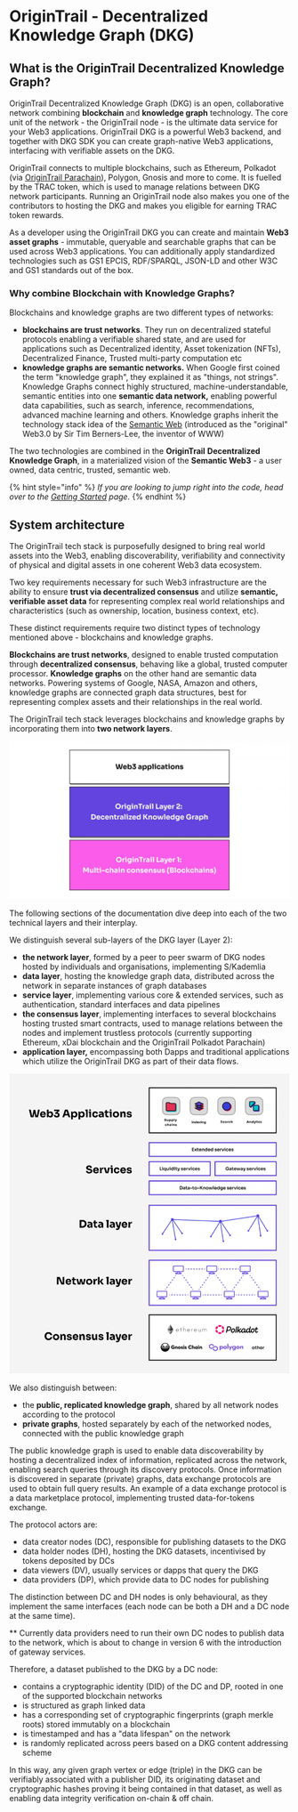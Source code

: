 # OriginTrail - Decentralized Knowledge Graph (DKG)

## What is the OriginTrail Decentralized Knowledge Graph?

OriginTrail Decentralized Knowledge Graph (DKG) is an open, collaborative network combining **blockchain** and **knowledge graph** technology. The core unit of the network - the OriginTrail node - is the ultimate data service for your Web3 applications. OriginTrail DKG is a powerful Web3 backend, and together with DKG SDK you can create graph-native Web3 applications, interfacing with verifiable assets on the DKG.

OriginTrail connects to multiple blockchains, such as Ethereum, Polkadot (via [OriginTrail Parachain](../blockchain-layer-1/origintrail-parachain/origintrail-parachain-evm.md)), Polygon, Gnosis and more to come. It is fuelled by the TRAC token, which is used to manage relations between DKG network participants. Running an OriginTrail node also makes you one of the contributors to hosting the DKG and makes you eligible for earning TRAC token rewards.

As a developer using the OriginTrail DKG you can create and maintain **Web3 asset graphs** - immutable, queryable and searchable graphs that can be used across Web3 applications. You can additionally apply standardized technologies such as GS1 EPCIS, RDF/SPARQL, JSON-LD and other W3C and GS1 standards out of the box.

### Why combine Blockchain with Knowledge Graphs?

Blockchains and knowledge graphs are two different types of networks:

* **blockchains are trust networks**. They run on decentralized stateful protocols enabling a verifiable shared state, and are used for applications such as Decentralized identity, Asset tokenization (NFTs), Decentralized Finance, Trusted multi-party computation etc
* **knowledge graphs are semantic networks.** When Google first coined the term "knowledge graph", they explained it as "things, not strings". Knowledge Graphs connect highly structured, machine-understandable, semantic entities into one **semantic data network,** enabling powerful data capabilities, such as search, inference, recommendations, advanced machine learning and others. Knowledge graphs inherit the technology stack idea of the [Semantic Web](https://en.wikipedia.org/wiki/Semantic\_Web) (introduced as the "original" Web3.0 by Sir Tim Berners-Lee, the inventor of WWW)

The two technologies are combined in the **OriginTrail** **Decentralized Knowledge Graph**, in a materialized vision of the **Semantic Web3** - a user owned, data centric, trusted, semantic web.

{% hint style="info" %}
_If you are looking to jump right into the code, head over to the_ [_Getting Started_](../developers/getting-started.md) _page._
{% endhint %}

## System architecture

The OriginTrail tech stack is purposefully designed to bring real world assets into the Web3, enabling discoverability, verifiability and connectivity of physical and digital assets in one coherent Web3 data ecosystem.&#x20;

Two key requirements necessary for such Web3 infrastructure are the ability to ensure **trust via decentralized consensus** and utilize **semantic, verifiable asset data** for representing complex real world relationships and characteristics (such as ownership, location, business context, etc).

These distinct requirements require two distinct types of technology mentioned above  - blockchains and knowledge graphs.

**Blockchains are trust networks**, designed to enable trusted computation through **decentralized consensus**, behaving like a global, trusted computer processor. **Knowledge graphs** on the other hand are semantic data networks. Powering systems of Google, NASA, Amazon and others, knowledge graphs are connected graph data structures, best for representing complex assets and their relationships in the real world.&#x20;

The OriginTrail tech stack leverages blockchains and knowledge graphs by incorporating them into **two network layers**.



![OriginTrail combines blockchains and knowledge graphs in it's two layer infrastructure](<../.gitbook/assets/image (8).png>)



The following sections of the documentation dive deep into each of the two technical layers and their interplay.&#x20;



We distinguish several sub-layers of the DKG layer (Layer 2):

* **the network layer**, formed by a peer to peer swarm of DKG nodes hosted by individuals and organisations, implementing S/Kademlia
* **data layer**, hosting the knowledge graph data, distributed across the network in separate instances of graph databases
* **service layer**, implementing various core & extended services, such as authentication, standard interfaces and data pipelines
* **the consensus layer**, implementing interfaces to several blockchains hosting trusted smart contracts, used to manage relations between the nodes and implement trustless protocols (currently supporting Ethereum, xDai blockchain and the OriginTrail Polkadot Parachain)
* **application layer,** encompassing both Dapps and traditional applications which utilize the OriginTrail DKG as part of their data flows.

![OriginTrail conceptual architecture](<../.gitbook/assets/Screenshot 2022-03-30 at 16.46.10.png>)

We also distinguish between:

* the **public, replicated knowledge graph**, shared by all network nodes according to the protocol
* **private graphs**, hosted separately by each of the networked nodes, connected with the public knowledge graph

The public knowledge graph is used to enable data discoverability by hosting a decentralized index of information, replicated across the network, enabling search queries through its discovery protocols. Once information is discovered in separate (private) graphs, data exchange protocols are used to obtain full query results. An example of a data exchange protocol is a data marketplace protocol, implementing trusted data-for-tokens exchange.

The protocol actors are:

* data creator nodes (DC), responsible for publishing datasets to the DKG
* data holder nodes (DH), hosting the DKG datasets, incentivised by tokens deposited by DCs
* data viewers (DV), usually services or dapps that query the DKG
* data providers (DP), which provide data to DC nodes for publishing

The distinction between DC and DH nodes is only behavioural, as they implement the same interfaces (each node can be both a DH and a DC node at the same time).

\*\* Currently data providers need to run their own DC nodes to publish data to the network, which is about to change in version 6 with the introduction of gateway services.

Therefore, a dataset published to the DKG by a DC node:

* contains a cryptographic identity (DID) of the DC and DP, rooted in one of the supported blockchain networks
* is structured as graph linked data
* has a corresponding set of cryptographic fingerprints (graph merkle roots) stored immutably on a blockchain
* is timestamped and has a "data lifespan" on the network&#x20;
* is randomly replicated across peers based on a DKG content addressing scheme

In this way, any given graph vertex or edge (triple) in the DKG can be verifiably associated with a publisher DID, its originating dataset and cryptographic hashes proving it being contained in that dataset, as well as enabling data integrity verification on-chain & off chain.&#x20;



